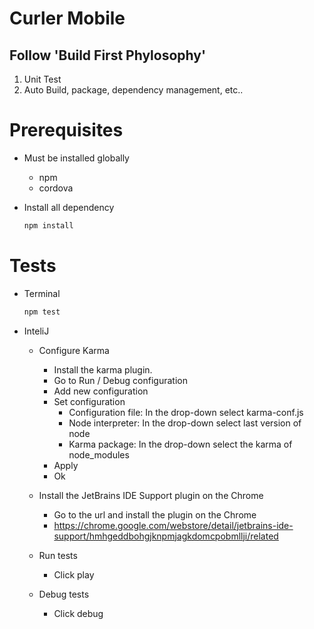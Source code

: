 # Curler Mobile

## Follow 'Build First Phylosophy'

1. Unit Test
2. Auto Build, package, dependency management, etc..

# Prerequisites
- Must be installed globally
    - npm
    - cordova
    
- Install all dependency
    
    ```sh
    npm install
    ```    
# Tests

- Terminal
   
    ```sh
    npm test
    ```
- InteliJ
   
    - Configure Karma
        - Install the karma plugin.
        - Go to Run / Debug configuration
        - Add new configuration
        - Set  configuration
             - Configuration file:  In the drop-down select karma-conf.js
             - Node interpreter:  In the drop-down select last version of node
             - Karma package: In the drop-down select the karma of node_modules
        - Apply
        - Ok
        
    - Install the JetBrains IDE Support plugin on the Chrome
        - Go to the url and install the plugin on the Chrome
        - https://chrome.google.com/webstore/detail/jetbrains-ide-support/hmhgeddbohgjknpmjagkdomcpobmllji/related
     
    - Run tests
        - Click play
        
    - Debug tests
        - Click debug